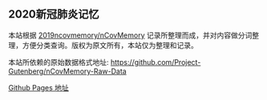 ## 2020新冠肺炎记忆

本站根据 [2019ncovmemory/nCovMemory](https://github.com/2019ncovmemory/nCovMemory) 记录所整理而成，并对内容做分词整理，方便分类查询。版权为原文所有，本站仅为整理和记录。

本站所依赖的原始数据格式地址: https://github.com/Project-Gutenberg/nCovMemory-Raw-Data

[Github Pages 地址](https://project-gutenberg.github.io/nCovMemory-Web/)

